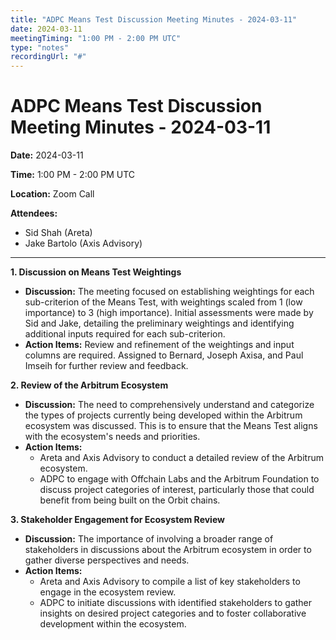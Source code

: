 ```yaml
---
title: "ADPC Means Test Discussion Meeting Minutes - 2024-03-11"
date: 2024-03-11
meetingTiming: "1:00 PM - 2:00 PM UTC"
type: "notes"
recordingUrl: "#"
---
```


# ADPC Means Test Discussion Meeting Minutes - 2024-03-11

**Date:** 2024-03-11

**Time:** 1:00 PM - 2:00 PM UTC

**Location:** Zoom Call

**Attendees:**

- Sid Shah (Areta)
- Jake Bartolo (Axis Advisory)

---

**1. Discussion on Means Test Weightings**

- **Discussion:** The meeting focused on establishing weightings for each sub-criterion of the Means Test, with weightings scaled from 1 (low importance) to 3 (high importance). Initial assessments were made by Sid and Jake, detailing the preliminary weightings and identifying additional inputs required for each sub-criterion.
- **Action Items:** Review and refinement of the weightings and input columns are required. Assigned to Bernard, Joseph Axisa, and Paul Imseih for further review and feedback.

**2. Review of the Arbitrum Ecosystem**

- **Discussion:** The need to comprehensively understand and categorize the types of projects currently being developed within the Arbitrum ecosystem was discussed. This is to ensure that the Means Test aligns with the ecosystem's needs and priorities.
- **Action Items:**
  - Areta and Axis Advisory to conduct a detailed review of the Arbitrum ecosystem.
  - ADPC to engage with Offchain Labs and the Arbitrum Foundation to discuss project categories of interest, particularly those that could benefit from being built on the Orbit chains.

**3. Stakeholder Engagement for Ecosystem Review**

- **Discussion:** The importance of involving a broader range of stakeholders in discussions about the Arbitrum ecosystem in order to gather diverse perspectives and needs.
- **Action Items:**
  - Areta and Axis Advisory to compile a list of key stakeholders to engage in the ecosystem review.
  - ADPC to initiate discussions with identified stakeholders to gather insights on desired project categories and to foster collaborative development within the ecosystem.
